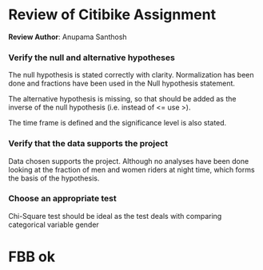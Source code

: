 # Review of Citibike Assignment

**Review Author**: Anupama Santhosh

### Verify the null and alternative hypotheses
The null hypothesis is stated correctly with clarity. Normalization has been done and fractions have been used in the Null hypothesis statement. 

The alternative hypothesis is missing, so that should be added as the inverse of the null hypothesis (i.e. instead of <= use >).

The time frame is defined and the significance level is also stated.

### Verify that the data supports the project

Data chosen supports the project. Although no analyses have been done looking at the fraction of men and women riders at night time, which forms the basis of the hypothesis.

### Choose an appropriate test
Chi-Square test should be ideal as the test deals with comparing categorical variable gender

# FBB ok
